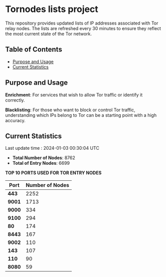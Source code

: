 # Tornodes lists project

This repository provides updated lists of IP addresses associated with Tor relay nodes. The lists are refreshed every 30 minutes to ensure they reflect the most current state of the Tor network.

## Table of Contents

- [Purpose and Usage](#purpose-and-usage)
- [Current Statistics](#current-statistics)


## Purpose and Usage

**Enrichment**: For services that wish to allow Tor traffic or identify it correctly.

**Blacklisting**: For those who want to block or control Tor traffic, understanding which IPs belong to Tor can be a starting point with a high accuracy.

## Current Statistics

Last update time : 2024-01-03 00:30:04 UTC

- **Total Number of Nodes**: 8762
- **Total of Entry Nodes**: 6699

**TOP 10 PORTS USED FOR TOR ENTRY NODES**

| **Port** | **Number of Nodes** |
|------|-----------------|
| **443**   | 2252  |
| **9001**   | 1713  |
| **9000**   | 334  |
| **9100**   | 294  |
| **80**   | 174  |
| **8443**   | 167  |
| **9002**   | 110  |
| **143**   | 107  |
| **110**   | 90  |
| **8080**   | 59  |

